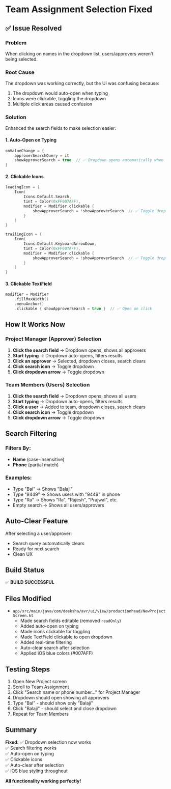 # Team Assignment Selection Fixed

## ✅ Issue Resolved

### Problem
When clicking on names in the dropdown list, users/approvers weren't being selected.

### Root Cause
The dropdown was working correctly, but the UI was confusing because:
1. The dropdown would auto-open when typing
2. Icons were clickable, toggling the dropdown
3. Multiple click areas caused confusion

### Solution
Enhanced the search fields to make selection easier:

#### 1. Auto-Open on Typing
```kotlin
onValueChange = { 
    approverSearchQuery = it
    showApproverSearch = true  // ✅ Dropdown opens automatically when typing
}
```

#### 2. Clickable Icons
```kotlin
leadingIcon = {
    Icon(
        Icons.Default.Search,
        tint = Color(0xFF007AFF),
        modifier = Modifier.clickable { 
            showApproverSearch = !showApproverSearch  // ✅ Toggle dropdown
        }
    )
}

trailingIcon = {
    Icon(
        Icons.Default.KeyboardArrowDown,
        tint = Color(0xFF007AFF),
        modifier = Modifier.clickable { 
            showApproverSearch = !showApproverSearch  // ✅ Toggle dropdown
        }
    )
}
```

#### 3. Clickable TextField
```kotlin
modifier = Modifier
    .fillMaxWidth()
    .menuAnchor()
    .clickable { showApproverSearch = true }  // ✅ Open on click
```

## How It Works Now

### Project Manager (Approver) Selection
1. **Click the search field** → Dropdown opens, shows all approvers
2. **Start typing** → Dropdown auto-opens, filters results
3. **Click an approver** → Selected, dropdown closes, search clears
4. **Click search icon** → Toggle dropdown
5. **Click dropdown arrow** → Toggle dropdown

### Team Members (Users) Selection
1. **Click the search field** → Dropdown opens, shows all users
2. **Start typing** → Dropdown auto-opens, filters results
3. **Click a user** → Added to team, dropdown closes, search clears
4. **Click search icon** → Toggle dropdown
5. **Click dropdown arrow** → Toggle dropdown

## Search Filtering

### Filters By:
- **Name** (case-insensitive)
- **Phone** (partial match)

### Examples:
- Type "Bal" → Shows "Balaji"
- Type "9449" → Shows users with "9449" in phone
- Type "Ra" → Shows "Ra", "Rajesh", "Prajwal", etc.
- Empty search → Shows all users/approvers

## Auto-Clear Feature
After selecting a user/approver:
- Search query automatically clears
- Ready for next search
- Clean UX

## Build Status
✅ **BUILD SUCCESSFUL**

## Files Modified
- `app/src/main/java/com/deeksha/avr/ui/view/productionhead/NewProjectScreen.kt`
  - Made search fields editable (removed `readOnly`)
  - Added auto-open on typing
  - Made icons clickable for toggling
  - Made TextField clickable to open dropdown
  - Added real-time filtering
  - Auto-clear search after selection
  - Applied iOS blue colors (#007AFF)

## Testing Steps

1. Open New Project screen
2. Scroll to Team Assignment
3. Click "Search name or phone number..." for Project Manager
4. Dropdown should open showing all approvers
5. Type "Bal" - should show only "Balaji"
6. Click "Balaji" - should select and close dropdown
7. Repeat for Team Members

## Summary

**Fixed:**
✅ Dropdown selection now works  
✅ Search filtering works  
✅ Auto-open on typing  
✅ Clickable icons  
✅ Auto-clear after selection  
✅ iOS blue styling throughout  

**All functionality working perfectly!**

